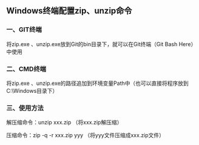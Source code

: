 ## Windows终端配置zip、unzip命令



### 一、GIT终端

将zip.exe 、unzip.exe放到Git的bin目录下，就可以在Git终端（Git Bash Here）中使用



### 二、CMD终端

将zip.exe 、unzip.exe的路径追加到环境变量Path中（也可以直接将程序放到C:\Windows目录下）



### 三、使用方法

解压缩命令：unzip xxx.zip （将xxx.zip解压缩）


压缩命令：zip -q -r xxx.zip yyy （将yyy文件压缩成xxx.zip文件）

